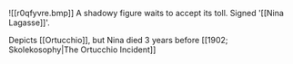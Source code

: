 ![[r0qfyvre.bmp]]
A shadowy figure waits to accept its toll.
Signed '[[Nina Lagasse]]'.

Depicts [[Ortucchio]], but Nina died 3 years before [[1902; Skolekosophy|The Ortucchio Incident]]